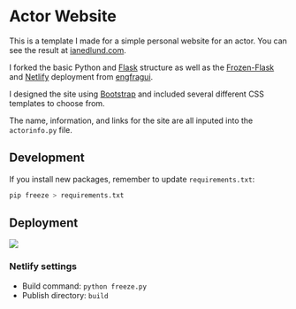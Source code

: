 # Actor Website

This is a template I made for a simple personal website for an actor. You can see the result at [ianedlund.com](http://ianedlund.com/). 


I forked the basic Python and [Flask](http://flask.pocoo.org/) structure as well as the [Frozen-Flask](https://pythonhosted.org/Frozen-Flask/) and [Netlify](https://www.netlify.com/) deployment from [engfragui](https://github.com/engfragui/personal-website).

I designed the site using [Bootstrap](https://getbootstrap.com/) and included several different CSS templates to choose from. 

The name, information, and links for the site are all inputed into the `actorinfo.py` file.

## Development

If you install new packages, remember to update `requirements.txt`:

```sh
pip freeze > requirements.txt
```

## Deployment

<a href="https://www.netlify.com">
  <img src="https://www.netlify.com/img/global/badges/netlify-dark.svg"/>
</a>

### Netlify settings

* Build command: `python freeze.py`
* Publish directory: `build`

